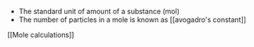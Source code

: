 + The standard unit of amount of a substance (mol)
+ The number of particles in a mole is known as [[avogadro's constant]]

[[Mole calculations]]
